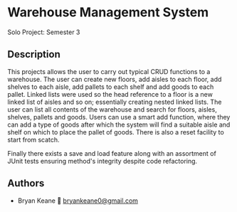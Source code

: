 # Warehouse Management System

Solo Project: Semester 3


## Description

This projects allows the user to carry out typical CRUD functions to a warehouse. The user can create new floors, add aisles to each floor, add shelves to each aisle, add pallets to each shelf and add goods to each pallet.
Linked lists were used so the head reference to a floor is a new linked list of aisles and so on; essentially creating nested linked lists. The user can list all contents of the warehouse and search for floors, aisles, shelves, pallets and goods.
Users can use a smart add function, where they can add a type of goods after which the system will find a suitable aisle and shelf on which to place the pallet of goods. There is also a reset facility to start from scatch.

Finally there exists a save and load feature along with an assortment of JUnit tests ensuring method's integrity despite code refactoring.

## Authors
 - Bryan Keane
📧 bryankeane0@gmail.com
